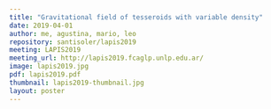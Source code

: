 ```yaml
---
title: "Gravitational field of tesseroids with variable density"
date: 2019-04-01
author: me, agustina, mario, leo
repository: santisoler/lapis2019
meeting: LAPIS2019
meeting_url: http://lapis2019.fcaglp.unlp.edu.ar/
image: lapis2019.jpg
pdf: lapis2019.pdf
thumbnail: lapis2019-thumbnail.jpg
layout: poster
---
```

